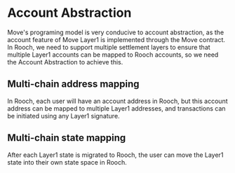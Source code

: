 # Account Abstraction

Move's programing model is very conducive to account abstraction, as the account feature of Move Layer1 is implemented through the Move contract. In Rooch, we need to support multiple settlement layers to ensure that multiple Layer1 accounts can be mapped to Rooch accounts, so we need the Account Abstraction to achieve this.

## Multi-chain address mapping

In Rooch, each user will have an account address in Rooch, but this account address can be mapped to multiple Layer1 addresses, and transactions can be initiated using any Layer1 signature.

## Multi-chain state mapping

After each Layer1 state is migrated to Rooch, the user can move the Layer1 state into their own state space in Rooch.